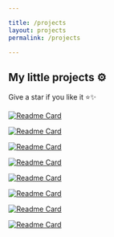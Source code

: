 ```yaml
---

title: /projects
layout: projects
permalink: /projects

---
```


## My little projects ⚙️

Give a star if you like it ⭐✨

[![Readme Card](https://github-readme-stats.vercel.app/api/pin/?username=iqbal-hanafi&theme=buefy&repo=Doginer)](https://github.com/iqbal-hanafi/Doginer)

[![Readme Card](https://github-readme-stats.vercel.app/api/pin/?username=iqbal-hanafi&theme=buefy&repo=BotFucek)](https://github.com/iqbal-hanafi/BotFucek)

[![Readme Card](https://github-readme-stats.vercel.app/api/pin/?username=iqbal-hanafi&theme=buefy&repo=AutoSnakeGame)](https://github.com/iqbal-hanafi/AutoSnakeGame)

[![Readme Card](https://github-readme-stats.vercel.app/api/pin/?username=iqbal-hanafi&theme=buefy&repo=PrivmyFile)](https://github.com/iqbal-hanafi/PrivmyFile)

[![Readme Card](https://github-readme-stats.vercel.app/api/pin/?username=iqbal-hanafi&theme=buefy&repo=MathQuiz)](https://github.com/iqbal-hanafi/MathQuiz)

[![Readme Card](https://github-readme-stats.vercel.app/api/pin/?username=iqbal-hanafi&theme=buefy&repo=Qur-an)](https://github.com/iqbal-hanafi/Qur-an)

[![Readme Card](https://github-readme-stats.vercel.app/api/pin/?username=iqbal-hanafi&theme=buefy&repo=siakad-abzen-notify)](https://github.com/iqbal-hanafi/siakad-abzen-notify)

[![Readme Card](https://github-readme-stats.vercel.app/api/pin/?username=iqbal-hanafi&theme=buefy&repo=AntiBadut)](https://github.com/iqbal-hanafi/AntiBadut)
